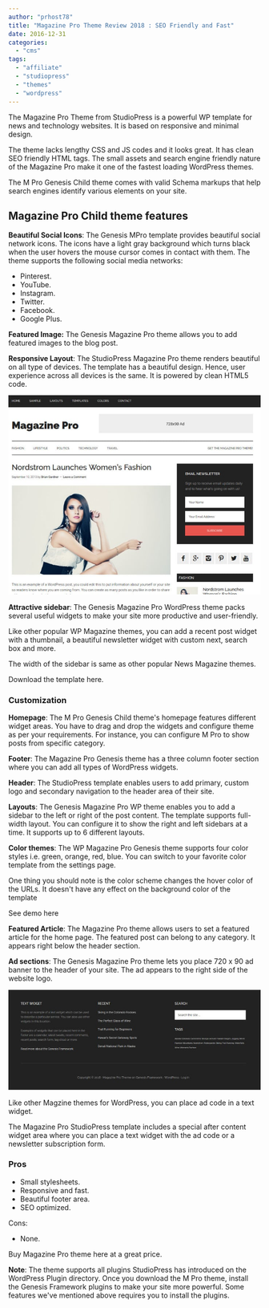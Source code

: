 ```yaml
---
author: "prhost78"
title: "Magazine Pro Theme Review 2018 : SEO Friendly and Fast"
date: 2016-12-31
categories: 
  - "cms"
tags: 
  - "affiliate"
  - "studiopress"
  - "themes"
  - "wordpress"
---
```


The Magazine Pro Theme from StudioPress is a powerful WP template for news and technology websites. It is based on responsive and minimal design.

The theme lacks lengthy CSS and JS codes and it looks great. It has clean SEO friendly HTML tags. The small assets and search engine friendly nature of the Magazine Pro make it one of the fastest loading WordPress themes.

The M Pro Genesis Child theme comes with valid Schema markups that help search engines identify various elements on your site.

## Magazine Pro Child theme features

**Beautiful Social Icons**: The Genesis MPro template provides beautiful social network icons. The icons have a light gray background which turns black when the user hovers the mouse cursor comes in contact with them. The theme supports the following social media networks:

- Pinterest.
- YouTube.
- Instagram.
- Twitter.
- Facebook.
- Google Plus.

**Featured Image:** The Genesis Magazine Pro theme allows you to add featured images to the blog post.

**Responsive Layout**: The StudioPress Magazine Pro theme renders beautiful on all type of devices. The template has a beautiful design. Hence, user experience across all devices is the same. It is powered by clean HTML5 code.

![genesis magazine pro theme review](images/genesis-magazine-pro.jpg)

**Attractive sidebar**: The Genesis Magazine Pro WordPress theme packs several useful widgets to make your site more productive and user-friendly.

Like other popular WP Magazine themes, you can add a recent post widget with a thumbnail, a beautiful newsletter widget with custom next, search box and more.

The width of the sidebar is same as other popular News Magazine themes.

Download the template here.

### Customization

**Homepage**: The M Pro Genesis Child theme's homepage features different widget areas. You have to drag and drop the widgets and configure theme as per your requirements. For instance, you can configure M Pro to show posts from specific category.

**Footer**: The Magazine Pro Genesis theme has a three column footer section where you can add all types of WordPress widgets.

**Header**: The StudioPress template enables users to add primary, custom logo and secondary navigation to the header area of their site.

**Layouts**: The Genesis Magazine Pro WP theme enables you to add a sidebar to the left or right of the post content. The template supports full-width layout. You can configure it to show the right and left sidebars at a time. It supports up to 6 different layouts.

**Color themes**: The WP Magazine Pro Genesis theme supports four color styles i.e. green, orange, red, blue. You can switch to your favorite color template from the settings page.

One thing you should note is the color scheme changes the hover color of the URLs. It doesn't have any effect on the background color of the template

See demo here

**Featured Article**: The Magazine Pro theme allows users to set a featured article for the home page. The featured post can belong to any category. It appears right below the header section.

**Ad sections**: The Genesis Magazine Pro theme lets you place 720 x 90 ad banner to the header of your site. The ad appears to the right side of the website logo.

![magazine pro footer](images/magazine-pro-footer.jpg)

Like other Magzine themes for WordPress, you can place ad code in a text widget.

The Magazine Pro StudioPress template includes a special after content widget area where you can place a text widget with the ad code or a newsletter subscription form.

### Pros

- Small stylesheets.
- Responsive and fast.
- Beautiful footer area.
- SEO optimized.

Cons:

- None.

Buy Magazine Pro theme here at a great price.

**Note**: The theme supports all plugins StudioPress has introduced on the WordPress Plugin directory. Once you download the M Pro theme, install the Genesis Framework plugins to make your site more powerful. Some features we've mentioned above requires you to install the plugins.
